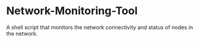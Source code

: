 # Network-Monitoring-Tool
A shell script that monitors the network connectivity and status of nodes in the network. 
